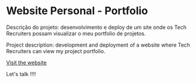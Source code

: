 # Website Personal - Portfolio

Descrição do projeto: desenvolvimento e deploy de um site onde os Tech Recruiters possam visualizar o meu portfolio de projetos.

Project description: development and deployment of a website where Tech Recruiters can view my project portfolio.

[Visit the website](https://www.juliana-barbosa.com)

Let's talk !!!! 
 


